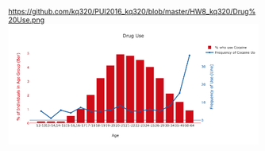 https://github.com/kq320/PUI2016_kq320/blob/master/HW8_kq320/Drug%20Use.png
![alt text][logo]

[logo]: https://github.com/kq320/PUI2016_kq320/blob/master/HW8_kq320/Drug%20Use.png "Logo Title Text 2"
